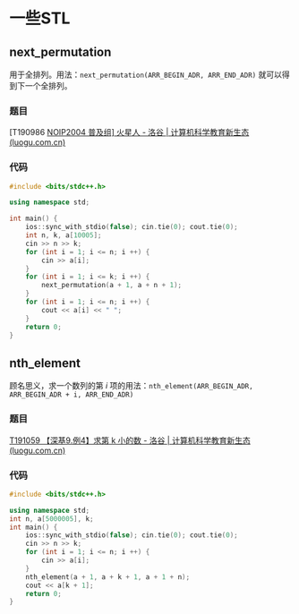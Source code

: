 # 一些STL

## next_permutation

用于全排列。用法：`next_permutation(ARR_BEGIN_ADR, ARR_END_ADR)` 就可以得到下一个全排列。

### 题目

[T190986 [NOIP2004 普及组\] 火星人 - 洛谷 | 计算机科学教育新生态 (luogu.com.cn)](https://www.luogu.com.cn/problem/T190986)

### 代码

```cpp
#include <bits/stdc++.h>

using namespace std;

int main() {
    ios::sync_with_stdio(false); cin.tie(0); cout.tie(0);
    int n, k, a[10005];
    cin >> n >> k;
    for (int i = 1; i <= n; i ++) {
        cin >> a[i];
    }
    for (int i = 1; i <= k; i ++) {
        next_permutation(a + 1, a + n + 1);
    }
    for (int i = 1; i <= n; i ++) {
        cout << a[i] << " ";
    }
    return 0;
}
```

## nth_element

顾名思义，求一个数列的第 $i$ 项的用法：`nth_element(ARR_BEGIN_ADR, ARR_BEGIN_ADR + i, ARR_END_ADR)`

### 题目

[T191059 【深基9.例4】求第 k 小的数 - 洛谷 | 计算机科学教育新生态 (luogu.com.cn)](https://www.luogu.com.cn/problem/T191059)

### 代码

```cpp
#include <bits/stdc++.h>

using namespace std;
int n, a[5000005], k;
int main() {
    ios::sync_with_stdio(false); cin.tie(0); cout.tie(0);
    cin >> n >> k;
    for (int i = 1; i <= n; i ++) {
        cin >> a[i];
    }
    nth_element(a + 1, a + k + 1, a + 1 + n);
    cout << a[k + 1];
    return 0;
}
```

